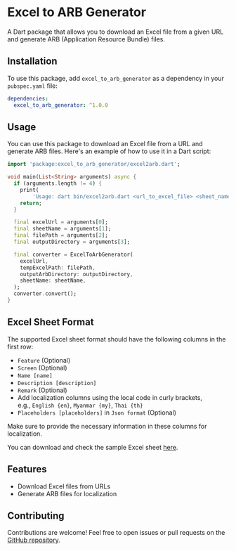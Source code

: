# Excel to ARB Generator

A Dart package that allows you to download an Excel file from a given URL and generate ARB (Application Resource Bundle) files.

## Installation

To use this package, add `excel_to_arb_generator` as a dependency in your `pubspec.yaml` file:

```yaml
dependencies:
  excel_to_arb_generator: ^1.0.0
```

## Usage
You can use this package to download an Excel file from a URL and generate ARB files. Here's an example of how to use it in a Dart script:
```dart
import 'package:excel_to_arb_generator/excel2arb.dart';

void main(List<String> arguments) async {
  if (arguments.length != 4) {
    print(
        'Usage: dart bin/excel2arb.dart <url_to_excel_file> <sheet_name> <path_to_save_temp_excel_file> <path_to_output_directory>');
    return;
  }

  final excelUrl = arguments[0];
  final sheetName = arguments[1];
  final filePath = arguments[2];
  final outputDirectory = arguments[3];

  final converter = ExcelToArbGenerator(
    excelUrl,
    tempExcelPath: filePath,
    outputArbDirectory: outputDirectory,
    sheetName: sheetName,
  );
  converter.convert();
}
```

## Excel Sheet Format
The supported Excel sheet format should have the following columns in the first row:

- `Feature` (Optional)
- `Screen` (Optional)
- `Name [name]`
- `Description [description]`
- `Remark` (Optional)
- Add localization columns using the local code in curly brackets,<br/>e.g., `English {en}`, `Myanmar {my}`, `Thai {th}`
- `Placeholders [placeholders]` in `Json format` (Optional)

Make sure to provide the necessary information in these columns for localization.

You can download and check the sample Excel sheet [here](https://shorturl.at/aP146).

## Features
- Download Excel files from URLs
- Generate ARB files for localization

## Contributing
Contributions are welcome! Feel free to open issues or pull requests on the [GitHub repository](https://github.com/toe-lie/excel_to_arb_generator).
